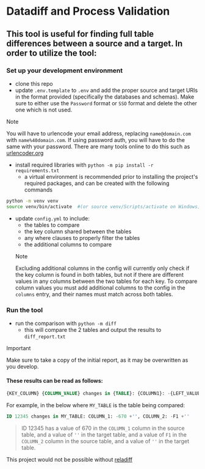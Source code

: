 
# Datadiff and Process Validation

## This tool is useful for finding full table differences between a source and a target. In order to utilize the tool:

### Set up your development environment

- clone this repo
- update `.env.template` to `.env` and add the proper source and target URIs in the format provided (specifically the databases and schemas). Make sure to either use the `Password` format or `SSO` format and delete the other one which is not used.

> [!NOTE]
> You will have to urlencode your email address, replacing `name@domain.com` with `name%40domain.com`. If using password auth, you will have to do the same with your password. There are many tools online to do this such as [urlencoder.org](https://www.urlencoder.org/)
- install required libraries with `python -m pip install -r requirements.txt`
   - a virtual environment is recommended prior to installing the project's required packages, and can be created with the following commands

```bash
python -m venv venv
source venv/bin/activate  #(or source venv/Scripts/activate on Windows)
```

- update `config.yml` to include:
   - the tables to compare
   - the key column shared between the tables
   - any where clauses to properly filter the tables
   - the additional columns to compare
   > [!NOTE]
   > Excluding additional columns in the config will currently only check if the key column is found in both tables, but not if there are different values in any columns between the two tables for each key.
   > To compare column values you must add additional columns to the config in the `columns` entry, and their names must match across both tables.

### Run the tool

- run the comparison with `python -m diff`
   - this will compare the 2 tables and output the results to `diff_report.txt`

> [!IMPORTANT]
> Make sure to take a copy of the initial report, as it may be overwritten as you develop.

#### These results can be read as follows:

```sql
{KEY_COLUMN} {COLUMN_VALUE} changes in {TABLE}: {COLUMN1}: -{LEFT_VALUE} +{RIGHT_VALUE}, {COLUMN2}: -{LEFT_VALUE} +{RIGHT_VALUE}
```

For example, in the below where `MY_TABLE` is the table being compared:

```sql
ID 12345 changes in MY_TABLE: COLUMN_1: -670 +'', COLUMN_2: -F1 +''
```

> ID 12345 has a value of 670 in the `COLUMN_1` column in the source table, and a value of `''` in the target table, and a value of `F1` in the `COLUMN_2` column in the source table, and a value of `''` in the target table.

This project would not be possible without [reladiff](https://github.com/erezsh/reladiff)
